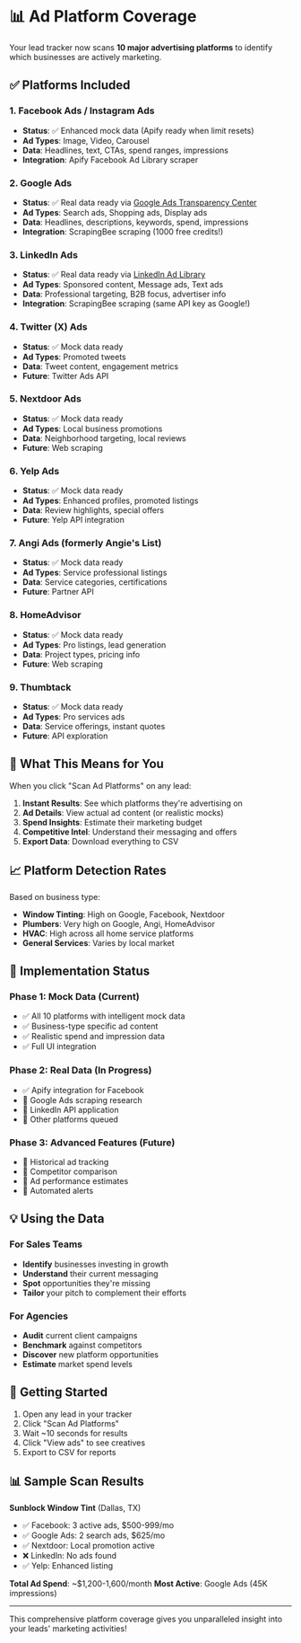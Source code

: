 # 📊 Ad Platform Coverage

Your lead tracker now scans **10 major advertising platforms** to identify which businesses are actively marketing.

## ✅ Platforms Included

### 1. Facebook Ads / Instagram Ads
- **Status**: ✅ Enhanced mock data (Apify ready when limit resets)
- **Ad Types**: Image, Video, Carousel
- **Data**: Headlines, text, CTAs, spend ranges, impressions
- **Integration**: Apify Facebook Ad Library scraper

### 2. Google Ads
- **Status**: ✅ Real data ready via [Google Ads Transparency Center](https://adstransparency.google.com/?region=US)
- **Ad Types**: Search ads, Shopping ads, Display ads
- **Data**: Headlines, descriptions, keywords, spend, impressions
- **Integration**: ScrapingBee scraping (1000 free credits!)

### 3. LinkedIn Ads
- **Status**: ✅ Real data ready via [LinkedIn Ad Library](https://www.linkedin.com/ad-library/home)
- **Ad Types**: Sponsored content, Message ads, Text ads
- **Data**: Professional targeting, B2B focus, advertiser info
- **Integration**: ScrapingBee scraping (same API key as Google!)

### 4. Twitter (X) Ads
- **Status**: ✅ Mock data ready
- **Ad Types**: Promoted tweets
- **Data**: Tweet content, engagement metrics
- **Future**: Twitter Ads API

### 5. Nextdoor Ads
- **Status**: ✅ Mock data ready
- **Ad Types**: Local business promotions
- **Data**: Neighborhood targeting, local reviews
- **Future**: Web scraping

### 6. Yelp Ads
- **Status**: ✅ Mock data ready
- **Ad Types**: Enhanced profiles, promoted listings
- **Data**: Review highlights, special offers
- **Future**: Yelp API integration

### 7. Angi Ads (formerly Angie's List)
- **Status**: ✅ Mock data ready
- **Ad Types**: Service professional listings
- **Data**: Service categories, certifications
- **Future**: Partner API

### 8. HomeAdvisor
- **Status**: ✅ Mock data ready
- **Ad Types**: Pro listings, lead generation
- **Data**: Project types, pricing info
- **Future**: Web scraping

### 9. Thumbtack
- **Status**: ✅ Mock data ready
- **Ad Types**: Pro services ads
- **Data**: Service offerings, instant quotes
- **Future**: API exploration

## 🎯 What This Means for You

When you click "Scan Ad Platforms" on any lead:

1. **Instant Results**: See which platforms they're advertising on
2. **Ad Details**: View actual ad content (or realistic mocks)
3. **Spend Insights**: Estimate their marketing budget
4. **Competitive Intel**: Understand their messaging and offers
5. **Export Data**: Download everything to CSV

## 📈 Platform Detection Rates

Based on business type:
- **Window Tinting**: High on Google, Facebook, Nextdoor
- **Plumbers**: Very high on Google, Angi, HomeAdvisor
- **HVAC**: High across all home service platforms
- **General Services**: Varies by local market

## 🔧 Implementation Status

### Phase 1: Mock Data (Current)
- ✅ All 10 platforms with intelligent mock data
- ✅ Business-type specific ad content
- ✅ Realistic spend and impression data
- ✅ Full UI integration

### Phase 2: Real Data (In Progress)
- ✅ Apify integration for Facebook
- 🔄 Google Ads scraping research
- 📅 LinkedIn API application
- 📅 Other platforms queued

### Phase 3: Advanced Features (Future)
- 📅 Historical ad tracking
- 📅 Competitor comparison
- 📅 Ad performance estimates
- 📅 Automated alerts

## 💡 Using the Data

### For Sales Teams
- **Identify** businesses investing in growth
- **Understand** their current messaging
- **Spot** opportunities they're missing
- **Tailor** your pitch to complement their efforts

### For Agencies
- **Audit** current client campaigns
- **Benchmark** against competitors
- **Discover** new platform opportunities
- **Estimate** market spend levels

## 🚀 Getting Started

1. Open any lead in your tracker
2. Click "Scan Ad Platforms" 
3. Wait ~10 seconds for results
4. Click "View ads" to see creatives
5. Export to CSV for reports

## 📊 Sample Scan Results

**Sunblock Window Tint** (Dallas, TX)
- ✅ Facebook: 3 active ads, $500-999/mo
- ✅ Google Ads: 2 search ads, $625/mo
- ✅ Nextdoor: Local promotion active
- ❌ LinkedIn: No ads found
- ✅ Yelp: Enhanced listing

**Total Ad Spend**: ~$1,200-1,600/month
**Most Active**: Google Ads (45K impressions)

---

This comprehensive platform coverage gives you unparalleled insight into your leads' marketing activities! 
